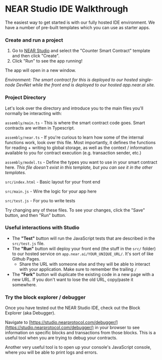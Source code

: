 # NEAR Studio IDE Walkthrough

The easiest way to get started is with our fully hosted IDE environment. We have a number of pre-built templates which you can use as starter apps.

### Create and run a project

1. Go to [NEAR Studio](https://studio.nearprotocol.com) and select the "Counter Smart Contract" template and then click "Create".
2. Click "Run" to see the app running!

The app will open in a new window.

_Environment: The smart contract for this is deployed to our hosted single-node DevNet while the front end is deployed to our hosted app.near.ai site._

### **Project Directory**

Let's look over the directory and introduce you to the main files you'll normally be interacting with:

`assembly/main.ts` - This is where the smart contract code goes. Smart contracts are written in Typescript.

`assembly/near.ts` - If you're curious to learn how some of the internal functions work, look over this file. Most importantly, it defines the functions for reading + writing to global storage, as well as the context / information available to you for contract execution \(e.g. transaction sender, etc.\)

`assembly/model.ts` - Define the types you want to use in your smart contract here. _This file doesn't exist in this template, but you can see it in the other templates._

`src/index.html` - Basic layout for your front end

`src/main.js` - Wire the logic for your app here

`src/test.js` - For you to write tests

Try changing any of these files. To see your changes, click the "Save" button, and then "Run" button.

### **Useful interactions with Studio**

* The **"Test"** button will run the JavaScript tests that are described in the `src/test.js` file.
* The **"Run"** button will deploy your front end \(the stuff in the `src/` folder\) to our hosted service on `app.near.ai/YOUR_UNIQUE_URL/`.  It's sort of like Github Pages.
  * Share the URL with someone else and they will be able to interact with your application. Make sure to remember the trailing `/`
* The **"Fork"** button will duplicate the existing code in a new page with a new URL. If you don't want to lose the old URL, copy/paste it somewhere.

### Try the block explorer / debugger

Once you have tested out the NEAR Studio IDE, check out the Block Explorer \(aka Debugger\).

Navigate to [https://studio.nearprotocol.com/debugger/](https://studio.nearprotocol.com/debugger/) in your browser to see information on specific blocks and transactions from those blocks. This is a useful tool when you are trying to debug your contracts.

Another very useful tool is to open up your console's JavaScript console, where you will be able to print logs and errors.

